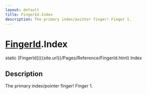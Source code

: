 ```yaml
---
layout: default
title: FingerId.Index
description: The primary index/pointer finger! Finger 1.
---
```

# [FingerId]({{site.url}}/Pages/Reference/FingerId.html).Index

<div class='signature' markdown='1'>
static [FingerId]({{site.url}}/Pages/Reference/FingerId.html) Index
</div>

## Description
The primary index/pointer finger! Finger 1.


